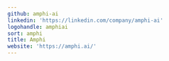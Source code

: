 ```yaml
---
github: amphi-ai
linkedin: 'https://linkedin.com/company/amphi-ai'
logohandle: amphiai
sort: amphi
title: Amphi
website: 'https://amphi.ai/'
---
```


